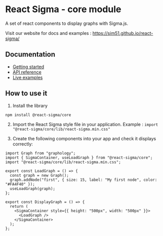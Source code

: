 # React Sigma - core module

A set of react components to display graphs with Sigma.js.

Visit our website for docs and examples : https://sim51.github.io/react-sigma/

## Documentation

- [Getting started](https://sim51.github.io/react-sigma/docs/start-introduction)
- [API reference](https://sim51.github.io/react-sigma/docs/api)
- [Live examples](https://sim51.github.io/react-sigma/storybook)

## How to use it

1. Install the library

```bash
npm install @react-sigma/core
```

2. Import the React Sigma style file in your application.
   Example : `import "@react-sigma/core/lib/react-sigma.min.css"`

3. Create the following components into your app and check it displays correctly:

```tsx
import Graph from "graphology";
import { SigmaContainer, useLoadGraph } from "@react-sigma/core";
import "@react-sigma/core/lib/react-sigma.min.css";

export const LoadGraph = () => {
  const graph = new Graph();
  graph.addNode("first", { size: 15, label: "My first node", color: "#FA4F40" });
  useLoadGraph(graph);
};

export const DisplayGraph = () => {
  return (
    <SigmaContainer style={{ height: "500px", width: "500px" }}>
      <LoadGraph />
    </SigmaContainer>
  );
};
```
